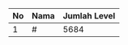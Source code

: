 | No | Nama            | Jumlah Level |
|----|-----------------|--------------|
| 1  | #    |    5684        |
